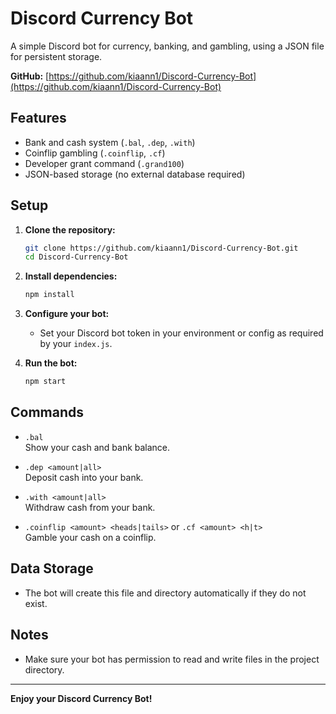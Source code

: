 # Discord Currency Bot

A simple Discord bot for currency, banking, and gambling, using a JSON file for persistent storage.

**GitHub:** [https://github.com/kiaann1/Discord-Currency-Bot](https://github.com/kiaann1/Discord-Currency-Bot)

## Features

- Bank and cash system (`.bal`, `.dep`, `.with`)
- Coinflip gambling (`.coinflip`, `.cf`)
- Developer grant command (`.grand100`)
- JSON-based storage (no external database required)

## Setup

1. **Clone the repository:**
   ```sh
   git clone https://github.com/kiaann1/Discord-Currency-Bot.git
   cd Discord-Currency-Bot
   ```

2. **Install dependencies:**
   ```sh
   npm install
   ```

3. **Configure your bot:**
   - Set your Discord bot token in your environment or config as required by your `index.js`.

4. **Run the bot:**
   ```sh
   npm start
   ```

## Commands

- `.bal`  
  Show your cash and bank balance.

- `.dep <amount|all>`  
  Deposit cash into your bank.

- `.with <amount|all>`  
  Withdraw cash from your bank.

- `.coinflip <amount> <heads|tails>` or `.cf <amount> <h|t>`  
  Gamble your cash on a coinflip.


## Data Storage

- The bot will create this file and directory automatically if they do not exist.

## Notes

- Make sure your bot has permission to read and write files in the project directory.

---

**Enjoy your Discord Currency Bot!**
